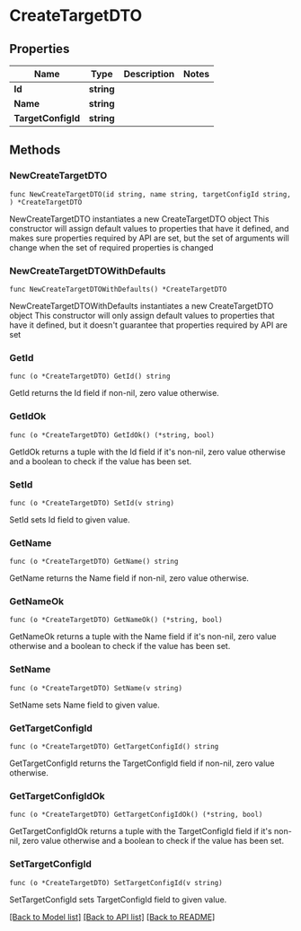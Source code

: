 # CreateTargetDTO

## Properties

Name | Type | Description | Notes
------------ | ------------- | ------------- | -------------
**Id** | **string** |  | 
**Name** | **string** |  | 
**TargetConfigId** | **string** |  | 

## Methods

### NewCreateTargetDTO

`func NewCreateTargetDTO(id string, name string, targetConfigId string, ) *CreateTargetDTO`

NewCreateTargetDTO instantiates a new CreateTargetDTO object
This constructor will assign default values to properties that have it defined,
and makes sure properties required by API are set, but the set of arguments
will change when the set of required properties is changed

### NewCreateTargetDTOWithDefaults

`func NewCreateTargetDTOWithDefaults() *CreateTargetDTO`

NewCreateTargetDTOWithDefaults instantiates a new CreateTargetDTO object
This constructor will only assign default values to properties that have it defined,
but it doesn't guarantee that properties required by API are set

### GetId

`func (o *CreateTargetDTO) GetId() string`

GetId returns the Id field if non-nil, zero value otherwise.

### GetIdOk

`func (o *CreateTargetDTO) GetIdOk() (*string, bool)`

GetIdOk returns a tuple with the Id field if it's non-nil, zero value otherwise
and a boolean to check if the value has been set.

### SetId

`func (o *CreateTargetDTO) SetId(v string)`

SetId sets Id field to given value.


### GetName

`func (o *CreateTargetDTO) GetName() string`

GetName returns the Name field if non-nil, zero value otherwise.

### GetNameOk

`func (o *CreateTargetDTO) GetNameOk() (*string, bool)`

GetNameOk returns a tuple with the Name field if it's non-nil, zero value otherwise
and a boolean to check if the value has been set.

### SetName

`func (o *CreateTargetDTO) SetName(v string)`

SetName sets Name field to given value.


### GetTargetConfigId

`func (o *CreateTargetDTO) GetTargetConfigId() string`

GetTargetConfigId returns the TargetConfigId field if non-nil, zero value otherwise.

### GetTargetConfigIdOk

`func (o *CreateTargetDTO) GetTargetConfigIdOk() (*string, bool)`

GetTargetConfigIdOk returns a tuple with the TargetConfigId field if it's non-nil, zero value otherwise
and a boolean to check if the value has been set.

### SetTargetConfigId

`func (o *CreateTargetDTO) SetTargetConfigId(v string)`

SetTargetConfigId sets TargetConfigId field to given value.



[[Back to Model list]](../README.md#documentation-for-models) [[Back to API list]](../README.md#documentation-for-api-endpoints) [[Back to README]](../README.md)


